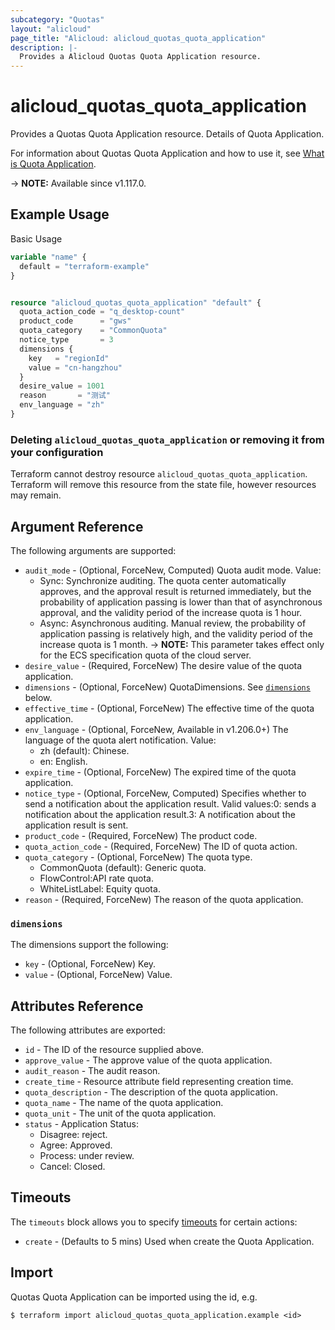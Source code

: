 ```yaml
---
subcategory: "Quotas"
layout: "alicloud"
page_title: "Alicloud: alicloud_quotas_quota_application"
description: |-
  Provides a Alicloud Quotas Quota Application resource.
---
```


# alicloud_quotas_quota_application

Provides a Quotas Quota Application resource. Details of Quota Application.

For information about Quotas Quota Application and how to use it, see [What is Quota Application](https://www.alibabacloud.com/help/en/quota-center/latest/api-doc-quotas-2020-05-10-api-doc-createquotaapplication).

-> **NOTE:** Available since v1.117.0.

## Example Usage

Basic Usage

```terraform
variable "name" {
  default = "terraform-example"
}


resource "alicloud_quotas_quota_application" "default" {
  quota_action_code = "q_desktop-count"
  product_code      = "gws"
  quota_category    = "CommonQuota"
  notice_type       = 3
  dimensions {
    key   = "regionId"
    value = "cn-hangzhou"
  }
  desire_value = 1001
  reason       = "测试"
  env_language = "zh"
}
```

### Deleting `alicloud_quotas_quota_application` or removing it from your configuration

Terraform cannot destroy resource `alicloud_quotas_quota_application`. Terraform will remove this resource from the state file, however resources may remain.

## Argument Reference

The following arguments are supported:
* `audit_mode` - (Optional, ForceNew, Computed) Quota audit mode. Value:
  - Sync: Synchronize auditing. The quota center automatically approves, and the approval result is returned immediately, but the probability of application passing is lower than that of asynchronous approval, and the validity period of the increase quota is 1 hour.
  - Async: Asynchronous auditing. Manual review, the probability of application passing is relatively high, and the validity period of the increase quota is 1 month.
-> **NOTE:**  This parameter takes effect only for the ECS specification quota of the cloud server.
* `desire_value` - (Required, ForceNew) The desire value of the quota application.
* `dimensions` - (Optional, ForceNew) QuotaDimensions. See [`dimensions`](#dimensions) below.
* `effective_time` - (Optional, ForceNew) The effective time of the quota application.
* `env_language` - (Optional, ForceNew, Available in v1.206.0+) The language of the quota alert notification. Value:
  - zh (default): Chinese.
  - en: English.
* `expire_time` - (Optional, ForceNew) The expired time of the quota application.
* `notice_type` - (Optional, ForceNew, Computed) Specifies whether to send a notification about the application result. Valid values:0: sends a notification about the application result.3: A notification about the application result is sent.
* `product_code` - (Required, ForceNew) The product code.
* `quota_action_code` - (Required, ForceNew) The ID of quota action.
* `quota_category` - (Optional, ForceNew) The quota type.
  - CommonQuota (default): Generic quota.
  - FlowControl:API rate quota.
  - WhiteListLabel: Equity quota.
* `reason` - (Required, ForceNew) The reason of the quota application.


### `dimensions`

The dimensions support the following:
* `key` - (Optional, ForceNew) Key.
* `value` - (Optional, ForceNew) Value.


## Attributes Reference

The following attributes are exported:
* `id` - The ID of the resource supplied above.
* `approve_value` - The approve value of the quota application.
* `audit_reason` - The audit reason.
* `create_time` - Resource attribute field representing creation time.
* `quota_description` - The description of the quota application.
* `quota_name` - The name of the quota application.
* `quota_unit` - The unit of the quota application.
* `status` - Application Status:
  - Disagree: reject.
  - Agree: Approved.
  - Process: under review.
  - Cancel: Closed.

## Timeouts

The `timeouts` block allows you to specify [timeouts](https://www.terraform.io/docs/configuration-0-11/resources.html#timeouts) for certain actions:
* `create` - (Defaults to 5 mins) Used when create the Quota Application.

## Import

Quotas Quota Application can be imported using the id, e.g.

```shell
$ terraform import alicloud_quotas_quota_application.example <id>
```